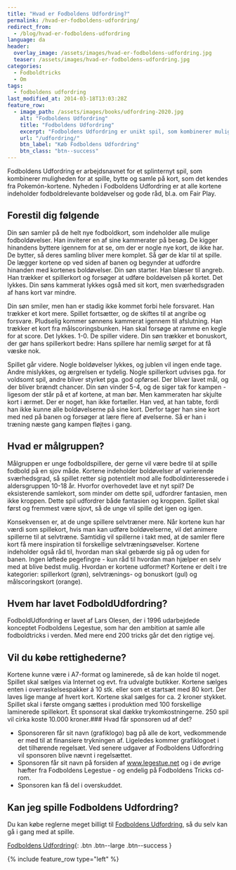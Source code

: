 ```yaml
---
title: "Hvad er Fodboldens Udfordring?"
permalink: /hvad-er-fodboldens-udfordring/
redirect_from:
  - /blog/hvad-er-fodboldens-udfordring
language: da
header:
  overlay_image: /assets/images/hvad-er-fodboldens-udfordring.jpg
  teaser: /assets/images/hvad-er-fodboldens-udfordring.jpg
categories:
  - Fodboldtricks
  - Om
tags:
  - fodboldens udfordring
last_modified_at: 2014-03-18T13:03:28Z
feature_row:
  - image_path: /assets/images/books/udfordring-2020.jpg
    alt: "Fodboldens Udfordring"
    title: "Fodboldens Udfordring"
    excerpt: "Fodboldens Udfordring er unikt spil, som kombinerer muligheden for at spille, bytte og samle på kort, som det kendes fra Pokemón-kortene. I Fodboldens Udfordring indeholder alle kortene fodboldrelevante boldøvelser - og du skal øve dig for at kunne bruge kortene."
    url: "/udfordring/"
    btn_label: "Køb Fodboldens Udfordring"
    btn_class: "btn--success"
---
```


Fodboldens Udfordring er arbejdsnavnet for et splinternyt spil, som kombinerer muligheden for at spille, bytte og samle på kort, som det kendes fra Pokemón-kortene. Nyheden i Fodboldens Udfordring er at alle kortene indeholder fodboldrelevante boldøvelser og gode råd, bl.a. om Fair Play.

## Forestil dig følgende

Din søn samler på de helt nye fodboldkort, som indeholder alle mulige fodboldøvelser. Han inviterer en af sine kammerater på besøg. De kigger hinandens byttere igennem for at se, om der er nogle nye kort, de ikke har. De bytter, så deres samling bliver mere komplet. Så gør de klar til at spille. De lægger kortene op ved siden af banen og begynder at udfordre hinanden med kortenes boldøvelser. Din søn starter. Han blæser til angreb. Han trækker et spillerkort og forsøger at udføre boldøvelsen på kortet. Det lykkes. Din søns kammerat lykkes også med sit kort, men sværhedsgraden af hans kort var mindre.

Din søn smiler, men han er stadig ikke kommet forbi hele forsvaret. Han trækker et kort mere. Spillet fortsætter, og de skiftes til at angribe og forsvare. Pludselig kommer sønnens kammerat igennem til afslutning. Han trækker et kort fra målscoringsbunken. Han skal forsøge at ramme en kegle for at score. Det lykkes. 1-0. De spiller videre. Din søn trækker et bonuskort, der gør hans spillerkort bedre: Hans spillere har nemlig sørget for at få væske nok.

Spillet går videre. Nogle boldøvelser lykkes, og jublen vil ingen ende tage. Andre mislykkes, og ærgrelsen er tydelig. Nogle spillerkort udvises pga. for voldsomt spil, andre bliver styrket pga. god opførsel. Der bliver lavet mål, og der bliver brændt chancer. Din søn vinder 5-4, og de siger tak for kampen - ligesom der står på et af kortene, at man bør. Men kammeraten har skjulte kort i ærmet. Der er noget, han ikke fortæller. Han ved, at han tabte, fordi han ikke kunne alle boldøvelserne på sine kort. Derfor tager han sine kort med ned på banen og forsøger at lære flere af øvelserne. Så er han i træning næste gang kampen fløjtes i gang.

## Hvad er målgruppen?

Målgruppen er unge fodboldspillere, der gerne vil være bedre til at spille fodbold på en sjov måde. Kortene indeholder boldøvelser af varierende sværhedsgrad, så spillet retter sig potentielt mod alle fodboldinteresserede i aldersgruppen 10-18 år. Hvorfor overhovedet lave et nyt spil? De eksisterende samlekort, som minder om dette spil, udfordrer fantasien, men ikke kroppen. Dette spil udfordrer både fantasien og kroppen. Spillet skal først og fremmest være sjovt, så de unge vil spille det igen og igen.

Konsekvensen er, at de unge spillere selvtræner mere. Når kortene kun har værdi som spillekort, hvis man kan udføre boldøvelserne, vil det animere spillerne til at selvtræne. Samtidig vil spillerne i takt med, at de samler flere kort få mere inspiration til forskellige selvtræningsøvelser. Kortene indeholder også råd til, hvordan man skal gebærde sig på og uden for banen. Ingen løftede pegefingre - kun råd til hvordan man hjælper en selv med at blive bedst mulig. Hvordan er kortene udformet? Kortene er delt i tre kategorier: spillerkort (grøn), selvtrænings- og bonuskort (gul) og målscoringskort (orange).

## Hvem har lavet FodboldUdfordring?

FodboldUdfordring er lavet af Lars Olesen, der i 1996 udarbejdede konceptet Fodboldens Legestue, som har den ambition at samle alle fodboldtricks i verden. Med mere end 200 tricks går det den rigtige vej.

## Vil du købe rettighederne?

Kortene kunne være i A7-format og laminerede, så de kan holde til noget. Spillet skal sælges via Internet og evt. fra udvalgte butikker. Kortene sælges enten i overraskelsespakker á 10 stk. eller som et startsæt med 80 kort. Der laves lige mange af hvert kort. Kortene skal sælges for ca. 2 kroner stykket. Spillet skal i første omgang sættes i produktion med 100 forskellige laminerede spillekort. Et sponsorat skal dække trykomkostningerne. 250 spil vil cirka koste 10.000 kroner.### Hvad får sponsoren ud af det?

- Sponsoreren får sit navn (grafiklogo) bag på alle de kort, vedkommende er med til at finansiere trykningen af. Ligeledes kommer grafiklogoet i det tilhørende regelsæt. Ved senere udgaver af Fodboldens Udfordring vil sponsoren blive nævnt i regelsættet.
- Sponsoren får sit navn på forsiden af www.legestue.net og i de øvrige hæfter fra Fodboldens Legestue - og endelig på Fodboldens Tricks cd-rom.
- Sponsoren kan få del i overskuddet.

## Kan jeg spille Fodboldens Udfordring?

Du kan købe reglerne meget billigt til [Fodboldens Udfordring](/udfordring/), så du selv kan gå i gang med at spille.

[Fodboldens Udfordring](/udfordring/){: .btn .btn--large .btn--success }

{% include feature_row type="left" %}
